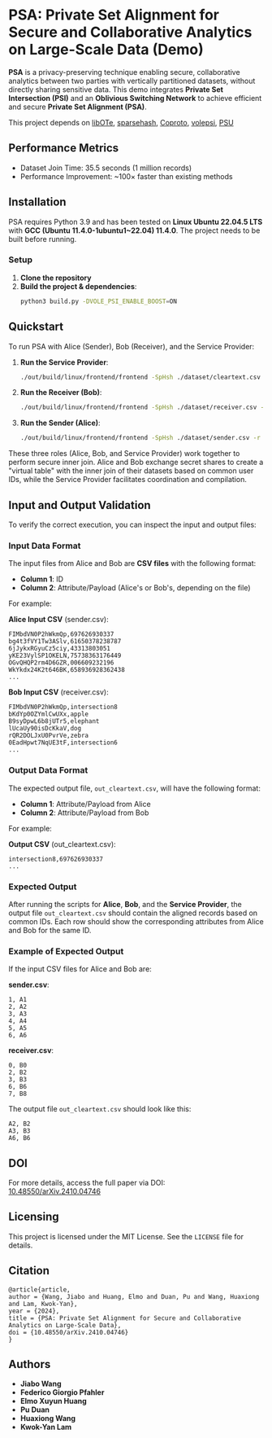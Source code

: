 # PSA: Private Set Alignment for Secure and Collaborative Analytics on Large-Scale Data (Demo)

**PSA** is a privacy-preserving technique enabling secure, collaborative analytics between two parties with vertically partitioned datasets, without directly sharing sensitive data. This demo integrates **Private Set Intersection (PSI)** and an **Oblivious Switching Network** to achieve efficient and secure **Private Set Alignment (PSA)**.

This project depends on [libOTe](https://github.com/osu-crypto/libOTe), [sparsehash](https://github.com/sparsehash/sparsehash), [Coproto](https://github.com/Visa-Research/coproto), [volepsi](https://github.com/Visa-Research/volepsi), [PSU](https://github.com/dujiajun/PSU/tree/master/benes)

## Performance Metrics

- Dataset Join Time: 35.5 seconds (1 million records)
- Performance Improvement: ~100× faster than existing methods

## Installation

PSA requires Python 3.9 and has been tested on **Linux Ubuntu 22.04.5 LTS** with **GCC (Ubuntu 11.4.0-1ubuntu1~22.04) 11.4.0**. The project needs to be built before running.

### Setup

1. **Clone the repository**
2. **Build the project & dependencies**:
   ```bash
   python3 build.py -DVOLE_PSI_ENABLE_BOOST=ON
   ```

## Quickstart

To run PSA with Alice (Sender), Bob (Receiver), and the Service Provider:

1. **Run the Service Provider**:
   ```bash
   ./out/build/linux/frontend/frontend -SpHsh ./dataset/cleartext.csv -r 2 -csv -hash 0 
   ```
2. **Run the Receiver (Bob)**:
   ```bash
   ./out/build/linux/frontend/frontend -SpHsh ./dataset/receiver.csv -r 1 -csv -hash 0
   ```
3. **Run the Sender (Alice)**:
   ```bash
   ./out/build/linux/frontend/frontend -SpHsh ./dataset/sender.csv -r 0 -csv -hash 0
   ```

These three roles (Alice, Bob, and Service Provider) work together to perform secure inner join. Alice and Bob exchange secret shares to create a "virtual table" with the inner join of their datasets based on common user IDs, while the Service Provider facilitates coordination and compilation.

## Input and Output Validation

To verify the correct execution, you can inspect the input and output files:

### Input Data Format

The input files from Alice and Bob are **CSV files** with the following format:

- **Column 1**: ID
- **Column 2**: Attribute/Payload (Alice's or Bob's, depending on the file)

For example:

**Alice Input CSV** (sender.csv):

```
FIMbdVN0P2hWkmQp,697626930337
bg4t3fVY1Tw3ASlv,61650378238787
6jJykxRGyuCz5ciy,43313803051
yKE23VylSP1OKELN,75738363176449
OGvQHQP2rm4D6GZR,006609232196
WkYkdx24K2t646BK,658936928362438
...
```

**Bob Input CSV** (receiver.csv):

```
FIMbdVN0P2hWkmQp,intersection8
bKdYp0OZYmlCwUXx,apple
B9syDpwL6b8jUTr5,elephant
lUcaUy90isDcKkaV,dog
rQR2DOLJxU0PvrVe,zebra
0EadHpwt7NqUE3tF,intersection6
...
```

### Output Data Format

The expected output file, `out_cleartext.csv`, will have the following format:

- **Column 1**: Attribute/Payload from Alice 
- **Column 2**: Attribute/Payload from Bob

For example:

**Output CSV** (out_cleartext.csv):

```
intersection8,697626930337
...
```

### Expected Output

After running the scripts for **Alice**, **Bob**, and the **Service Provider**, the output file `out_cleartext.csv` should contain the aligned records based on common IDs. Each row should show the corresponding attributes from Alice and Bob for the same ID.

### Example of Expected Output

If the input CSV files for Alice and Bob are:

**sender.csv**:

```
1, A1
2, A2
3, A3
4, A4
5, A5
6, A6
```

**receiver.csv**:

```
0, B0
2, B2
3, B3
6, B6
7, B8
```

The output file `out_cleartext.csv` should look like this:

```
A2, B2
A3, B3
A6, B6
```

## DOI

For more details, access the full paper via DOI:  
[10.48550/arXiv.2410.04746](https://arxiv.org/abs/2410.04746)

## Licensing

This project is licensed under the MIT License. See the `LICENSE` file for details.

## Citation

```
@article{article,
author = {Wang, Jiabo and Huang, Elmo and Duan, Pu and Wang, Huaxiong and Lam, Kwok-Yan},
year = {2024},
title = {PSA: Private Set Alignment for Secure and Collaborative Analytics on Large-Scale Data},
doi = {10.48550/arXiv.2410.04746}
}
```

## Authors

- **Jiabo Wang**
- **Federico Giorgio Pfahler**
- **Elmo Xuyun Huang**
- **Pu Duan**
- **Huaxiong Wang**
- **Kwok-Yan Lam**
